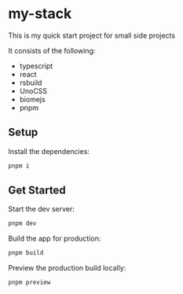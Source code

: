 # my-stack

This is my quick start project for small side projects

It consists of the following: 
- typescript
- react
- rsbuild
- UnoCSS
- biomejs
- pnpm

## Setup

Install the dependencies:

```bash
pnpm i
```

## Get Started

Start the dev server:

```bash
pnpm dev
```

Build the app for production:

```bash
pnpm build
```

Preview the production build locally:

```bash
pnpm preview
```
